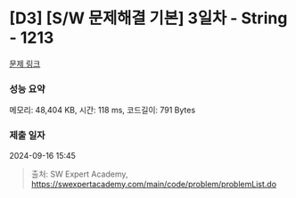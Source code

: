 # [D3] [S/W 문제해결 기본] 3일차 - String - 1213 

[문제 링크](https://swexpertacademy.com/main/code/problem/problemDetail.do?contestProbId=AV14P0c6AAUCFAYi) 

### 성능 요약

메모리: 48,404 KB, 시간: 118 ms, 코드길이: 791 Bytes

### 제출 일자

2024-09-16 15:45



> 출처: SW Expert Academy, https://swexpertacademy.com/main/code/problem/problemList.do